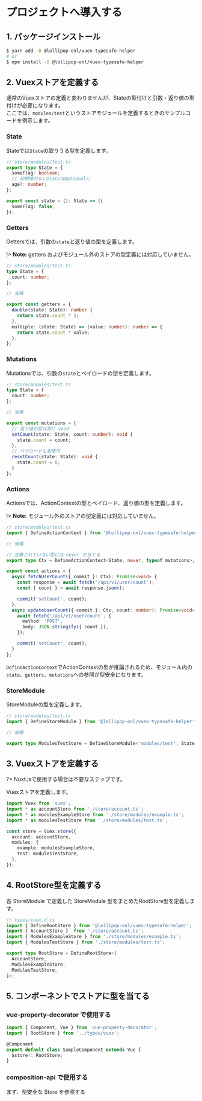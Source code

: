 # プロジェクトへ導入する

## 1. パッケージインストール

```bash
$ yarn add -D @lollipop-onl/vuex-typesafe-helper
# or
$ npm install -D @lollipop-onl/vuex-typesafe-helper
```

## 2. Vuexストアを定義する

通常のVuexストアの定義と変わりませんが、Stateの型付けと引数・返り値の型付けが必要になります。  
ここでは、`modules/test`というストアモジュールを定義するときのサンプルコードを例示します。

### State

Stateでは`State`の取りうる型を定義します。

```ts
// store/modules/test.ts
export type State = {
  someFlag: boolean;
  // 初期値がないStateはOptionalに
  age?: number;
};

export const state = (): State => ({
  someFlag: false,
});
```

### Getters

Gettersでは、引数の`state`と返り値の型を定義します。

!> **Note:** getters およびモジュール外のストアの型定義には対応していません。

```ts
// store/modules/test.ts
type State = {
  count: number;
};

// 省略

export const getters = {
  double(state: State): number {
    return state.count * 2;
  },
  multiple: (state: State) => (value: number): number => {
    return state.count * value;
  },
};
```

### Mutations

Mutationsでは、引数の`state`とペイロードの型を定義します。

```ts
// store/modules/test.ts
type State = {
  count: number;
};

// 省略

export const mutations = {
  // 返り値の型は常に void
  setCount(state: State, count: number): void {
    state.count = count;
  },
  // ペイロードも省略可
  resetCount(state: State): void {
    state.count = 0;
  }
};
```

### Actions

Actionsでは、ActionContextの型とペイロード、返り値の型を定義します。

!> **Note:** モジュール外のストアの型定義には対応していません。

```ts
// store/modules/test.ts
import { DefineActionContext } from '@lollipop-onl/vuex-typesafe-helper';

// 省略

// 定義されていない型には never を当てる
export type Ctx = DefineActionContext<State, never, typeof mutations>;

export const actions = {
  async fetchUserCount({ commit }: Ctx): Promise<void> {
    const response = await fetch('/api/v1/user/count');
    const { count } = await response.json();

    commit('setCount', count);
  },
  async updateUserCount({ commit }: Ctx, count: number): Promise<void> {
    await fetch('/api/v1/user/count', {
      method: 'POST',
      body: JSON.stringify({ count }),
    });

    commit('setCount', count);
  }
};
```

`DefineActionContext`でActionContextの型が推論されるため、モジュール内の`state`、`getters`、`mutations`への参照が型安全になります。

### StoreModule

StoreModuleの型を定義します。

```ts
// store/modules/test.ts
import { DefineStoreModule } from '@lollipop-onl/vuex-typesafe-helper';

// 省略

export type ModulesTestStore = DefineStoreModule<'modules/test', State, never, typeof mutations, typeof actions>;
```

## 3. Vuexストアを定義する

?> Nuxt.jsで使用する場合は不要なステップです。

Vuexストアを定義します。

```ts
import Vuex from 'vuex';
import * as accountStore from './store/account.ts';
import * as modulesExampleStore from './store/modules/example.ts';
import * as modulesTestStore from './store/modules/test.ts';

const store = Vuex.store({
  account: accountStore,
  modules: {
    example: modulesExampleStore,
    test: modulesTestStore,
  },
});
```

## 4. RootStore型を定義する

各 StoreModule で定義した StoreModule 型をまとめたRootStore型を定義します。

```ts
// types/vuex.d.ts
import { DefineRootStore } from '@lollipop-onl/vuex-typesafe-helper';
import { AccountStore }  from './store/account.ts';
import { ModulesExampleStore } from './store/modules/example.ts';
import { ModulesTestStore } from './store/modules/test.ts';

export type RootStore = DefineRootStore<[
  AccountStore,
  ModulesExampleStore,
  ModulesTestStore,
]>;
```

## 5. コンポーネントでストアに型を当てる

### vue-property-decorator で使用する

```ts
import { Component, Vue } from 'vue-property-decorator';
import { RootStore } from '../types/vuex';

@Component
export default class SampleComponent extends Vue {
  $store!: RootStore;
}
```

### composition-api で使用する

まず、型安全な Store を参照する

```ts

```